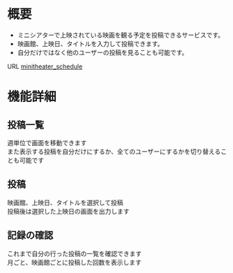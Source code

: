 # 概要

- ミニシアターで上映されている映画を観る予定を投稿できるサービスです。  
- 映画館、上映日、タイトルを入力して投稿できます。    
- 自分だけではなく他のユーザーの投稿を見ることも可能です。  
  
URL [minitheater_schedule](https://infinite-taiga-85491.herokuapp.com)


# 機能詳細
  
## 投稿一覧
週単位で画面を移動できます  
また表示する投稿を自分だけにするか、全てのユーザーにするかを切り替えることも可能です  

## 投稿
映画館、上映日、タイトルを選択して投稿  
投稿後は選択した上映日の画面を出力します

## 記録の確認
これまで自分の行った投稿の一覧を確認できます  
月ごと、映画館ごとに投稿した回数を表示します
